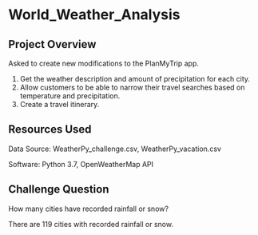 # World_Weather_Analysis

## Project Overview
Asked to create new modifications to the PlanMyTrip app.

1. Get the weather description and amount of precipitation for each city.
2. Allow customers to be able to narrow their travel searches based on temperature and precipitation.
3. Create a travel itinerary.

## Resources Used

  Data Source: WeatherPy_challenge.csv, WeatherPy_vacation.csv
  
  Software: Python 3.7, OpenWeatherMap API
  
## Challenge Question
How many cities have recorded rainfall or snow?

There are 119 cities with recorded rainfall or snow.
